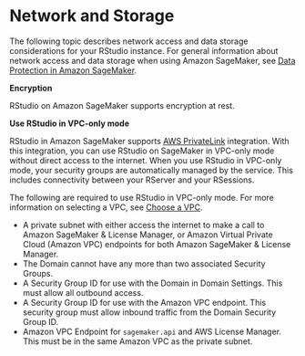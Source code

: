 # Network and Storage<a name="rstudio-network"></a>

The following topic describes network access and data storage considerations for your RStudio instance\. For general information about network access and data storage when using Amazon SageMaker, see [Data Protection in Amazon SageMaker](data-protection.md)\.

 **Encryption**

 RStudio on Amazon SageMaker supports encryption at rest\.

 **Use RStudio in VPC\-only mode**

RStudio in Amazon SageMaker supports [AWS PrivateLink](https://docs.aws.amazon.com/https://docs.aws.amazon.com/vpc/latest/userguide/endpoint-services-overview.html) integration\. With this integration, you can use RStudio on SageMaker in VPC\-only mode without direct access to the internet\. When you use RStudio in VPC\-only mode, your security groups are automatically managed by the service\. This includes connectivity between your RServer and your RSessions\.

The following are required to use RStudio in VPC\-only mode\. For more information on selecting a VPC, see [Choose a VPC](onboard-vpc.md)\.
+ A private subnet with either access the internet to make a call to Amazon SageMaker & License Manager, or Amazon Virtual Private Cloud \(Amazon VPC\) endpoints for both Amazon SageMaker & License Manager\.
+ The Domain cannot have any more than two associated Security Groups\.
+ A Security Group ID for use with the Domain in Domain Settings\. This must allow all outbound access\.
+ A Security Group ID for use with the Amazon VPC endpoint\. This security group must allow inbound traffic from the Domain Security Group ID\.
+ Amazon VPC Endpoint for `sagemaker.api` and AWS License Manager\. This must be in the same Amazon VPC as the private subnet\. 